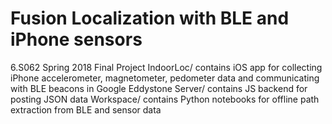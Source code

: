 # Fusion Localization with BLE and iPhone sensors

6.S062 Spring 2018 Final Project
IndoorLoc/ contains iOS app for collecting iPhone accelerometer, magnetometer, pedometer data and communicating with BLE beacons in Google Eddystone
Server/ contains JS backend for posting JSON data
Workspace/ contains Python notebooks for offline path extraction from BLE and sensor data
